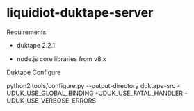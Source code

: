 # liquidiot-duktape-server

Requirements

- duktape 2.2.1

- node.js core libraries from v8.x

Duktape Configure

python2 tools/configure.py --output-directory duktape-src -UDUK_USE_GLOBAL_BINDING -UDUK_USE_FATAL_HANDLER -UDUK_USE_VERBOSE_ERRORS
